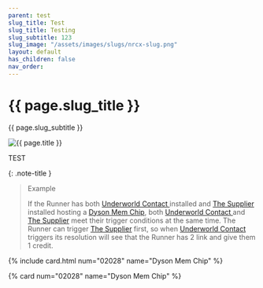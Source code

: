 ```yaml
---
parent: test
slug_title: Test
slug_title: Testing
slug_subtitle: 123
slug_image: "/assets/images/slugs/nrcx-slug.png"
layout: default
has_children: false
nav_order:
---
```

<div class="slug unified-background">
    <div class="slug-left">
        <h1 class="page-slug_title">{{ page.slug_title }}</h1>
        <p class="page-slug_subtitle">{{ page.slug_subtitle }}</p>
    </div>
    <div class="slug-right">
        <img src="{{ page.slug_image | relative_url }}" alt="{{ page.title }}" />
    </div>
</div>

<span class="text-grey-dk-000 fs-9 fw-700">TEST</span>

{: .note-title }
> Example
>
> If the Runner has both <a href="https://nrdb.reteki.fun/en/card/02069" target="_blank">Underworld Contact </a> installed and <a href="https://nrdb.reteki.fun/en/card/06056" target="_blank">The Supplier</a> installed hosting a <a href="https://nrdb.reteki.fun/en/card/02028" target="_blank">Dyson Mem Chip</a>, both <a href="https://nrdb.reteki.fun/en/card/02069" target="_blank">Underworld Contact </a> and <a href="https://nrdb.reteki.fun/en/card/06056" target="_blank">The Supplier</a> meet their trigger conditions at the same time. The Runner can trigger <a href="https://nrdb.reteki.fun/en/card/06056" target="_blank">The Supplier</a> first, so when <a href="https://nrdb.reteki.fun/en/card/02069" target="_blank">Underworld Contact </a> triggers its resolution will see that the Runner has 2 link and give them 1 credit.

{% include card.html num="02028" name="Dyson Mem Chip" %}

{% card num="02028" name="Dyson Mem Chip" %}

